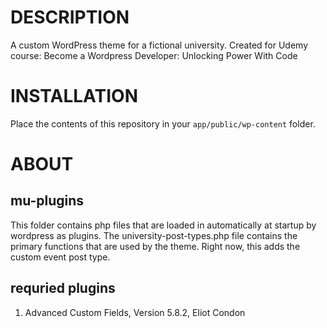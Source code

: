# DESCRIPTION

A custom WordPress theme for a fictional university. Created for Udemy course: Become a Wordpress Developer: Unlocking Power With Code

# INSTALLATION

Place the contents of this repository in your `app/public/wp-content` folder.

# ABOUT

## mu-plugins

This folder contains php files that are loaded in automatically at startup by wordpress as plugins. The university-post-types.php file contains the primary functions that are used by the theme. Right now, this adds the custom event post type.

## requried plugins

1. Advanced Custom Fields, Version 5.8.2, Eliot Condon
